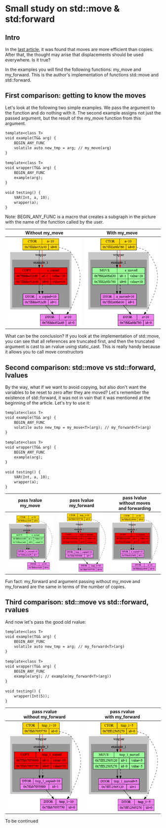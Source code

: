
# Small study on std::move & std:forward

## Intro
In the [last article](https://github.com/x-ENIAC/MIPT_projects_4_sem/tree/master/Dumping_int), it was found that moves are more efficient than copies. After that, the thought may arise that displacements should be used everywhere. Is it true?

In the examples you will find the following functions: my_move and my_forward. This is the author's implementation of functions std::move and std::forward.

## First comparison: getting to know the moves
Let's look at the following two simple examples. We pass the argument to the function and do nothing with it. The second example assigns not just the passed argument, but the result of the my_move function from this argument.

```
template<class T>
void example(T&& arg) {
	BEGIN_ANY_FUNC
	volatile auto new_tmp = arg; // my_move(arg)
}

template<class T>
void wrapper(T&& arg) {
	BEGIN_ANY_FUNC
	example(arg);
}

void testing() {
	VAR(Int, a, 10);
	wrapper(a);
}
```
Note: BEGIN_ANY_FUNC is a macro that creates a subgraph in the picture with the name of the function called by the user.

| Without my_move | With my_move  |
|----------------|:---------:|
| ![Examples0](https://github.com/x-ENIAC/MIPT_projects_4_sem/blob/master/Move&forward_research/Examples/picture0.png) | ![Examples1](https://github.com/x-ENIAC/MIPT_projects_4_sem/blob/master/Move&forward_research/Examples/picture1.png) |

What can be the conclusion? If you look at the implementation of std::move, you can see that all references are truncated first, and then the truncated argument is cast to an rvalue using static_cast. This is really handy because it allows you to call move constructors 

## Second comparison: std::move vs std::forward, lvalues
By the way, what if we want to avoid copying, but also don't want the variables to be reset to zero after they are moved? Let's remember the existence of std::forward, it was not in vain that it was mentioned at the beginning of the article. Let's try to use it: 

```
template<class T>
void example(T&& arg) {
	BEGIN_ANY_FUNC
	volatile auto new_tmp = my_move<T>(arg); // my_forward<T>(arg)
}

template<class T>
void wrapper(T&& arg) {
	BEGIN_ANY_FUNC
	example(arg);
}

void testing() {
	VAR(Int, a, 10);
	wrapper(a);
}
```

| pass lvalue<br/>my_move | pass lvalue<br/>my_forward | pass lvalue<br/>without moves<br/>and forwarding |
|----------------|-------------|-------------|
| ![Examples2](https://github.com/x-ENIAC/MIPT_projects_4_sem/blob/master/Move&forward_research/Examples/picture2.png) | ![Examples3](https://github.com/x-ENIAC/MIPT_projects_4_sem/blob/master/Move&forward_research/Examples/picture3.png) | ![Examples4](https://github.com/x-ENIAC/MIPT_projects_4_sem/blob/master/Move&forward_research/Examples/picture4.png) |

Fun fact: my_forward and argument passing without my_move and my_forward are the same in terms of the number of copies.

## Third comparison: std::move vs std::forward, rvalues
And now let's pass the good old rvalue:

```
template<class T>
void example(T&& arg) {
	BEGIN_ANY_FUNC
	volatile auto new_tmp = arg; // my_forward<T>(arg)
}

template<class T>
void wrapper(T&& arg) {
	BEGIN_ANY_FUNC
	example(arg); // example(my_forward<T>(arg))
}

void testing() {
	wrapper(Int(5));
}
```

| pass rvalue<br/>without my_forward | pass rvalue<br/>with my_forward  |
|----------------|:---------:|
| ![Examples5](https://github.com/x-ENIAC/MIPT_projects_4_sem/blob/master/Move&forward_research/Examples/picture5.png) | ![Examples7](https://github.com/x-ENIAC/MIPT_projects_4_sem/blob/master/Move&forward_research/Examples/picture7.png) |


To be continued
